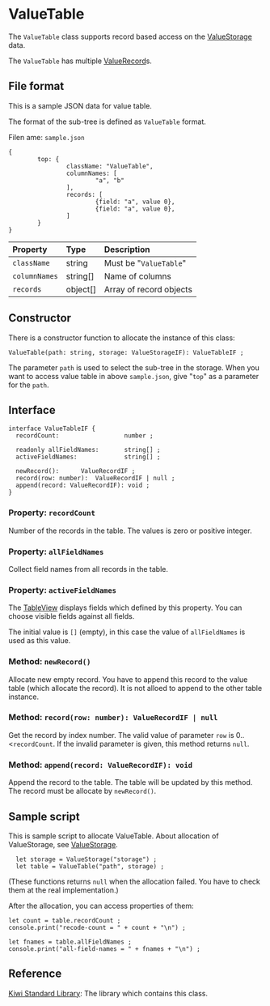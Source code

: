 # ValueTable
The `ValueTable` class supports record based access on the [ValueStorage](https://github.com/steelwheels/KiwiScript/blob/master/KiwiLibrary/Document/Class/ValueStorage.md) data.

The `ValueTable` has multiple [ValueRecord](https://github.com/steelwheels/KiwiScript/blob/master/KiwiLibrary/Document/Class/ValueRecord.md)s.

## File format
This is a sample JSON data for value table.

The format of the sub-tree is defined as `ValueTable` format.

Filen ame: `sample.json`
````
{
        top: {
                className: "ValueTable",
                columnNames: [
                        "a", "b"
                ],
                records: [
                        {field: "a", value 0},
                        {field: "a", value 0},
                ]
        }
}
````

|Property       |Type   |Description                    |
|:--            |:--    |:--                            |
|`className`    |string |Must be "`ValueTable`"         |
|`columnNames`  |string[] |Name of columns             |
|`records`      |object[] |Array of record objects      |


## Constructor
There is a constructor function to allocate the instance of this class:
````
ValueTable(path: string, storage: ValueStorageIF): ValueTableIF ;
````

The parameter `path` is used to select the sub-tree in the storage. When you want to access value table in above `sample.json`,
give "`top`" as a parameter for the `path`.

## Interface
````
interface ValueTableIF {
  recordCount:                  number ;

  readonly allFieldNames:       string[] ;
  activeFieldNames:             string[] ;

  newRecord():		ValueRecordIF ;
  record(row: number):	ValueRecordIF | null ;
  append(record: ValueRecordIF): void ;
}
````

### Property: `recordCount`
Number of the records in the table. The values is zero or positive integer.

### Property: `allFieldNames`
Collect field names from all records in the table.

### Property: `activeFieldNames`
The [TableView](https://github.com/steelwheels/KiwiCompnents/blob/master/Document/Components/Table.md) displays fields which defined by this property.
You can choose visible fields against all fields.

The initial value is `[]` (empty), in this case the value of `allFieldNames` is used as this value.

### Method: `newRecord()`
Allocate new empty record. You have to append this record to the value table (which allocate the record). It is not alloed to append to the other table instance.

### Method: `record(row: number): ValueRecordIF | null`
Get the record by index number. The valid value of parameter `row` is 0..<`recordCount`. If the invalid parameter is given, this method returns `null`.

### Method: `append(record: ValueRecordIF): void`
Append the record to the table. The table will be updated by this method. The record must be allocate by `newRecord()`.

## Sample script
This is sample script to allocate ValueTable.
About allocation of ValueStorage, see [ValueStorage](https://github.com/steelwheels/KiwiScript/blob/master/KiwiLibrary/Document/Class/ValueStorage.md).
````
  let storage = ValueStorage("storage") ;
  let table = ValueTable("path", storage) ;
````
(These functions returns `null` when the allocation failed. You have to check them at the real implementation.)

After the allocation, you can access properties of them:
````
let count = table.recordCount ;
console.print("recode-count = " + count + "\n") ;

let fnames = table.allFieldNames ;
console.print("all-field-names = " + fnames + "\n") ;
````

## Reference
[Kiwi Standard Library](https://github.com/steelwheels/KiwiScript/blob/master/KiwiLibrary/Document/Library.md): The library which contains this class.



